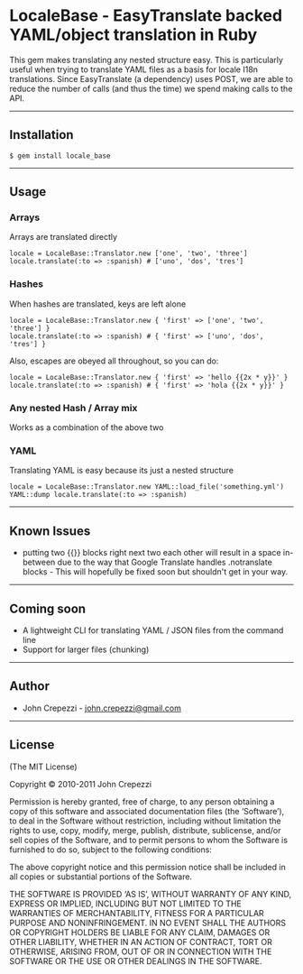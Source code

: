 # LocaleBase - EasyTranslate backed YAML/object translation in Ruby

This gem makes translating any nested structure easy.  This is particularly useful when trying to translate YAML files as a basis for locale I18n translations.
Since EasyTranslate (a dependency) uses POST, we are able to reduce the number of calls (and thus the time) we spend making calls to the API.

---

## Installation

    $ gem install locale_base

---

## Usage

### Arrays

Arrays are translated directly

    locale = LocaleBase::Translator.new ['one', 'two', 'three']
    locale.translate(:to => :spanish) # ['uno', 'dos', 'tres']

### Hashes

When hashes are translated, keys are left alone

    locale = LocaleBase::Translator.new { 'first' => ['one', 'two', 'three'] }
    locale.translate(:to => :spanish) # { 'first' => ['uno', 'dos', 'tres'] }

Also, escapes are obeyed all throughout, so you can do:

    locale = LocaleBase::Translator.new { 'first' => 'hello {{2x * y}}' }
    locale.translate(:to => :spanish) # { 'first' => 'hola {{2x * y}}' }

### Any nested Hash / Array mix

Works as a combination of the above two

### YAML

Translating YAML is easy because its just a nested structure

    locale = LocaleBase::Translator.new YAML::load_file('something.yml')
    YAML::dump locale.translate(:to => :spanish)

---

## Known Issues

* putting two {{}} blocks right next two each other will result in a space in-between due to the way that Google Translate handles .notranslate blocks - This will hopefully be fixed soon but shouldn't get in your way.

---

## Coming soon

* A lightweight CLI for translating YAML / JSON files from the command line
* Support for larger files (chunking)

--- 

## Author

* John Crepezzi - john.crepezzi@gmail.com

---

## License

(The MIT License)

Copyright © 2010-2011 John Crepezzi

Permission is hereby granted, free of charge, to any person obtaining a copy of this software and associated documentation files (the ‘Software’), to deal in the Software without restriction, including without limitation the rights to use, copy, modify, merge, publish, distribute, sublicense, and/or sell copies of the Software, and to permit persons to whom the Software is furnished to do so, subject to the following conditions:

The above copyright notice and this permission notice shall be included in all copies or substantial portions of the Software.

THE SOFTWARE IS PROVIDED ‘AS IS’, WITHOUT WARRANTY OF ANY KIND, EXPRESS OR IMPLIED, INCLUDING BUT NOT LIMITED TO THE WARRANTIES OF MERCHANTABILITY, FITNESS FOR A PARTICULAR PURPOSE AND NONINFRINGEMENT. IN NO EVENT SHALL THE AUTHORS OR COPYRIGHT HOLDERS BE LIABLE FOR ANY CLAIM, DAMAGES OR OTHER LIABILITY, WHETHER IN AN ACTION OF CONTRACT, TORT OR OTHERWISE, ARISING FROM, OUT OF OR IN CONNECTION WITH THE SOFTWARE OR THE USE OR OTHER DEALINGS IN THE SOFTWARE.
